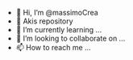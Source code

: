 - 👋 Hi, I’m @massimoCrea
- 👀 Akis repository
- 🌱 I’m currently learning ...
- 💞️ I’m looking to collaborate on ...
- 📫 How to reach me ...

<!---
massimoCrea/massimoCrea is a ✨ special ✨ repository because its `README.md` (this file) appears on your GitHub profile.
You can click the Preview link to take a look at your changes.
--->
